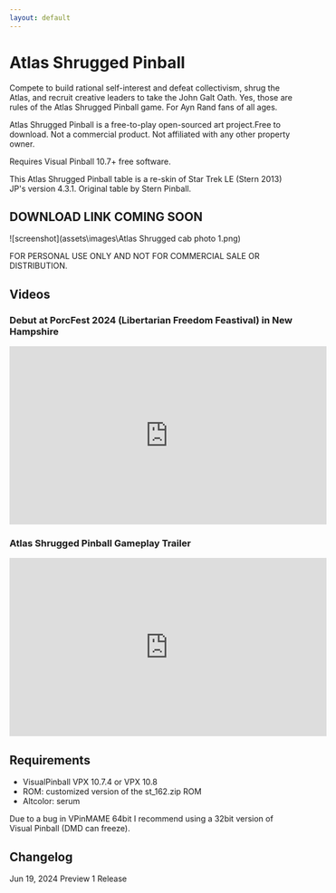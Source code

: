 ```yaml
---
layout: default
---
```


# Atlas Shrugged Pinball

Compete to build rational self-interest and defeat collectivism, shrug the Atlas, and recruit creative leaders to take the John Galt Oath. Yes, those are rules of the Atlas Shrugged Pinball game. For Ayn Rand fans of all ages. 

Atlas Shrugged Pinball is a free-to-play open-sourced art project.Free to download. Not a commercial product. Not affiliated with any other property owner.

 Requires Visual Pinball 10.7+ free software.

This Atlas Shrugged Pinball table is a re-skin of Star Trek LE (Stern 2013) JP's version 4.3.1. Original table by Stern Pinball.


<!-- ## [Download Game Files](https://vpuniverse.com/files/file/18381-american-country-vpx/) (Requires Visual Pinball to run) -->
## DOWNLOAD LINK COMING SOON


![screenshot](assets\images\Atlas Shrugged cab photo 1.png)

FOR PERSONAL USE ONLY AND NOT FOR COMMERCIAL SALE OR DISTRIBUTION. 

## Videos
### Debut at PorcFest 2024 (Libertarian Freedom Feastival) in New Hampshire

<iframe width="560" height="315" src="https://www.youtube.com/embed/itMSZAqhyn8?si=6GokdPftmGTCq9oi" title="YouTube video player" frameborder="0" allow="accelerometer; autoplay; clipboard-write; encrypted-media; gyroscope; picture-in-picture; web-share" referrerpolicy="strict-origin-when-cross-origin" allowfullscreen></iframe>

### Atlas Shrugged Pinball Gameplay Trailer

<iframe width="560" height="315" src="https://www.youtube.com/embed/nxo292zmDEc?si=5d5tbHbLAMsMLQUr" title="YouTube video player" frameborder="0" allow="accelerometer; autoplay; clipboard-write; encrypted-media; gyroscope; picture-in-picture; web-share" referrerpolicy="strict-origin-when-cross-origin" allowfullscreen></iframe>



## Requirements

* VisualPinball VPX 10.7.4 or VPX 10.8
* ROM: customized version of the st_162.zip ROM
* Altcolor: serum

Due to a bug in VPinMAME 64bit I recommend using a 32bit version of Visual Pinball (DMD can freeze).

<!-- ## Downloads

https://drive.google.com/open?id=1-VoNftldPia2Saa8KMNMM_k9wLM42iLF&usp=drive_fs 

* American Country.vpx - Visual Pinball table file
* American Country full dmd.directb2s - Backglass file
* acd_170hc.zip - custom acd_170hc ROM 
* acd_170hc.cSZ - altcolor Serum colorization file
* American Country Wheel.png - Frontend wheel image file

Installation is like any other Visual Pinball game:

* Put the “American Country.vpx” and .directb2s files into your Visual Pinball\Tables\ folder
* Put the acd_170hc.zip ROM file in the Visual Pinball\VPinMAME\roms\ folder
* Put the acd_170hc.cSZ Serum file in the Visual Pinball\VPinMAME\altcolor\acd_170hc\ folder -->

<!-- ## Custom ROM

The American Country VPX pinball game requires a custom version of the acd_170h ROM named acd_170hc. (This is NOT the same as the acd_170hc color DMD one you might find elsewhere, I’m just repurposing the file name). Legally you need to make this yourself, although I’ve provided a pre-made one for your reference in the downloads. See the CUSTOM ROM readme file for details and instructions. 

https://docs.google.com/document/d/1-N05PtEFAEqhrPOw-jrTKOcJOQ759BSJhy9ggBIJgmA/edit?usp=sharing 

## Why a Custom ROM?

Typically, VPinMAME lets you replace ROM sounds using altsound. I was not able to get this to work with this Stern ROM (and from my research it may not be possible with the current version of VPinMAME), so instead I have written my sounds directly into the ROM file. (If I am wrong and you know a way to use altsound with this ROM please reach out to me and I’ll redo this!)

Thus, I’m using the acd_170hc ROM name, which was a color variant of the actual acd_170h ROM and is recognized by VPinMAME. If you are already using the acd_170hc ROM for your AC/DC game, you’ll need to change that game back to acd_170h. The color version is pretty much obsolete anyway because there’s a new awesome Serum based altcolor colorization available for AC/DC (https://vpuniverse.com/files/file/17697-acdc-64-colors/).  

Note, since i’m changing the ROM file itself, vpmalias will not help either.

## Altcolor DMD 

The VpinMAME altcolor DMD is implemented using Serum colorization (cSZ file). See https://vpuniverse.com/forums/topic/8433-short-yet-full-serum-installation-howto 

* Requires DMDext (Freezy) 2.1 or later. 
* Otherwise you should download serum.dll and copy to vPinMAME directory https://github.com/zesinger/libserum/releases /
* To enable Altcolor, Run game in VisualPinball, press F1, check “Use external DMD dll", and check “Colorize DMD (4 colors)”

## Free Play and Other Config

Service Menu Reminder: press “0” to select/confirm, “9” = up, “8” = down, “7” = go back.
To configure the ROM for free play, use keyboard “0” > Adjustments > Standard Adjustments > #38 Free Play.
To make the knocker work, > Adjustments- >Standard Adjustments > #55 and set Q24 option to Knocker (according to ninuzzu).
You can use either the Plunger or Magna Save button in lieu of the Fire button. Set that option in the VPX Script. 
I find setting to 5 balls per game makes it more fun in parties, and multiplayer (4 player) mixes up the play list well.

## Credits

This table is a mod of the ACDC LUCI (Stern 2013) VPW Mod table (https://vpuniverse.com/files/file/12471-acdc-luci-stern-2013-vpw-mod/.Please look there for details including physics, lighting, playfield and many other improvements that made me really want to use that version as the basis for this game instead of other ones. 

I extend many thanks to all who have worked on the precursors and components built into this table,  including: ninuzzu, Sixtoe, hauntfreaks, Fluffhead35, nfuzzy, Apophis, Tomate, Retro27, Schlabber34, javier, DJRobX, dark, tom tower, knorr, rysr, Peter J, RustyCardores, the VPDevTeam, and more! 

## Art Assets

Art assets are open source, royalty free, Creative Commons, and/or used with permission. Sources include:

Graphics
* https://www.dreamstime.com/
* https://jonmcnaughton.com/
* https://wikiclipart.com/
* https://www.flaticon.com/
* https://www.countrythangdaily.com/
* https://www.pixelstalk.net/
* Match animation based on https://giphy.com/gifs/dance-melisina-streamer-twitch-XmwsEY8pIH8iC5uvF8 


3D Models
* Pickup truck: https://www.turbosquid.com/3d-models/ram-3ds-free/491059 
* Cowboy hat:  https://sketchfab.com/3d-models/cowboy-hat-b034b666273c437497208f9d0eed3fcd
* Pistol: https://www.turbosquid.com/3d-models/3d-model-tt-pistol-lowpoly-pbr-1981269

Sounds
* https://www.producerloops.com/
* https://pixabay.com/sound-effects/

Music
* See https://docs.google.com/document/d/1-N05PtEFAEqhrPOw-jrTKOcJOQ759BSJhy9ggBIJgmA/edit?usp=sharing 

## Development Tools

Software used in the development of this project include:

* Visual Pinball
* B2S Backglass Designer
* Pinball Browser
* ColorizingDMD (Serum)
* Reaper
* Photoshop
* Camtasia
* UkeySoft Spotify Music Converter
* iMyfone VoxBox
* ChatGPT
* DALL-E

## Comparison with the AC/DC Luci Game

If you’re familiar with the AC/DC pinball game you may want to know the mappings of features and attributes between the tables. Especially if you know the rules and strategies of AC/DC, this mapping can help you make the transition to the American Country table.

** AC/DC Game : American Country Game **

Jukebox : Playlists

Train : Pickup truck

Bell : Liberty bell

Cannon : Gun

AXE lanes : Star lanes

TNT targets : Hat targets

AC/DC targets : Beer targets

ROCK targets : Boots targets

Thunder targets : Cross targets

FIRE lanes : Band instruments lanes

Jam Multiball : Country Pop Multiball

Album Multiball : Country Americana Multiball

Tour Multiball : Country Classic Multiball

Hell lower playfield : We The People lower playfield

Other features remain the same: Note arrows, 2X, 3X, VIP Passes Skill shots.

## Rules

For a full AC/DC Rule Sheet see http://bit.ly/acdcrulesheet and https://pinside.com/pinball/forum/topic/acdc-rules-condensed-version  -->

## Changelog
Jun 19, 2024 Preview 1 Release

